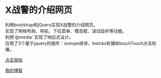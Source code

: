 X战警的介绍网页
====  
利用bootstrap和jQuery实现X战警的介绍网页。  
实现了网格布局、导航、下拉菜单、模态框、滚动监听等功能。  
利用'@media' 实现了响应式设计。  
应用了3个基于jquery的插件：isotope排序、kwicks轮播和touchTouch点击轮播。      

[点击我啦](https://heyue-99.github.io/X-Men/)    
   
[我的博客](http://blog.csdn.net/heyue_99/article/details/53411213)  
